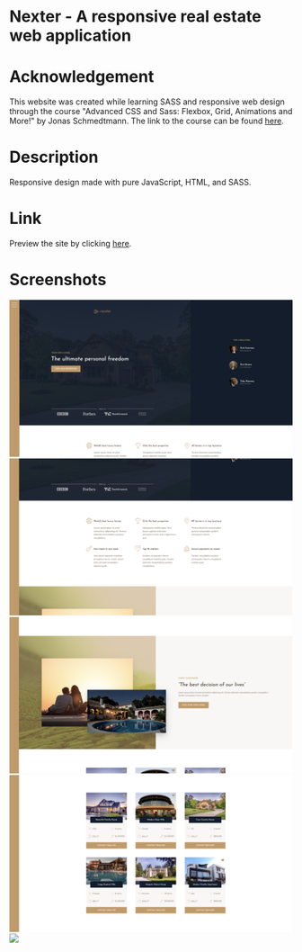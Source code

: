 # Nexter - A responsive real estate web application

# Acknowledgement

This website was created while learning SASS and responsive web design through the course "Advanced CSS and Sass: Flexbox, Grid, Animations and More!" by Jonas Schmedtmann. The link to the course can be found [here](https://www.udemy.com/course/advanced-css-and-sass/?couponCode=BFCPSALE24).

# Description

Responsive design made with pure JavaScript, HTML, and SASS.

# Link

Preview the site by clicking [here](https://debiddo618.github.io/nexter-sass/).

# Screenshots

![](./img/nexter1.png)
![](./img/nexter2.png)
![](./img/nexter3.png)
![](./img/nexter4.png)
![](./img/nexter5.png)
